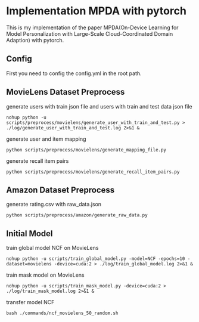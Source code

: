 # Implementation MPDA with pytorch

This is my implementation of the paper MPDA(On-Device Learning for Model Personalization with Large-Scale Cloud-Coordinated Domain Adaption) with pytorch. 

## Config
First you need to config the config.yml in the root path.

## MovieLens Dataset Preprocess
generate users with train json file and users with train and test data json file
```shell
nohup python -u scripts/preprocess/movielens/generate_user_with_train_and_test.py > ./log/generate_user_with_train_and_test.log 2>&1 &
```

generate user and item mapping
```shell
python scripts/preprocess/movielens/generate_mapping_file.py
```

generate recall item pairs
```shell
python scripts/preprocess/movielens/generate_recall_item_pairs.py
```

## Amazon Dataset Preprocess
generate rating.csv with raw_data.json
```shell
python scripts/preprocess/amazon/generate_raw_data.py
```


## Initial Model
train global model NCF on MovieLens
```shell
nohup python -u scripts/train_global_model.py -model=NCF -epochs=10 -dataset=movielens -device=cuda:2 > ./log/train_global_model.log 2>&1 &
```

train mask model on MovieLens
```
nohup python -u scripts/train_mask_model.py -device=cuda:2 > ./log/train_mask_model.log 2>&1 &
```

transfer model NCF
```shell
bash ./commands/ncf_movielens_50_random.sh
```